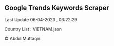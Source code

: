 

## Google Trends Keywords Scraper 
 
Last Update 06-04-2023 , 03:22:29

Country List :
VIETNAM.json



© Abdul Muttaqin 
